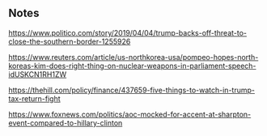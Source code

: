 ## Notes

https://www.politico.com/story/2019/04/04/trump-backs-off-threat-to-close-the-southern-border-1255926 

https://www.reuters.com/article/us-northkorea-usa/pompeo-hopes-north-koreas-kim-does-right-thing-on-nuclear-weapons-in-parliament-speech-idUSKCN1RH1ZW 

https://thehill.com/policy/finance/437659-five-things-to-watch-in-trump-tax-return-fight 

https://www.foxnews.com/politics/aoc-mocked-for-accent-at-sharpton-event-compared-to-hillary-clinton 
